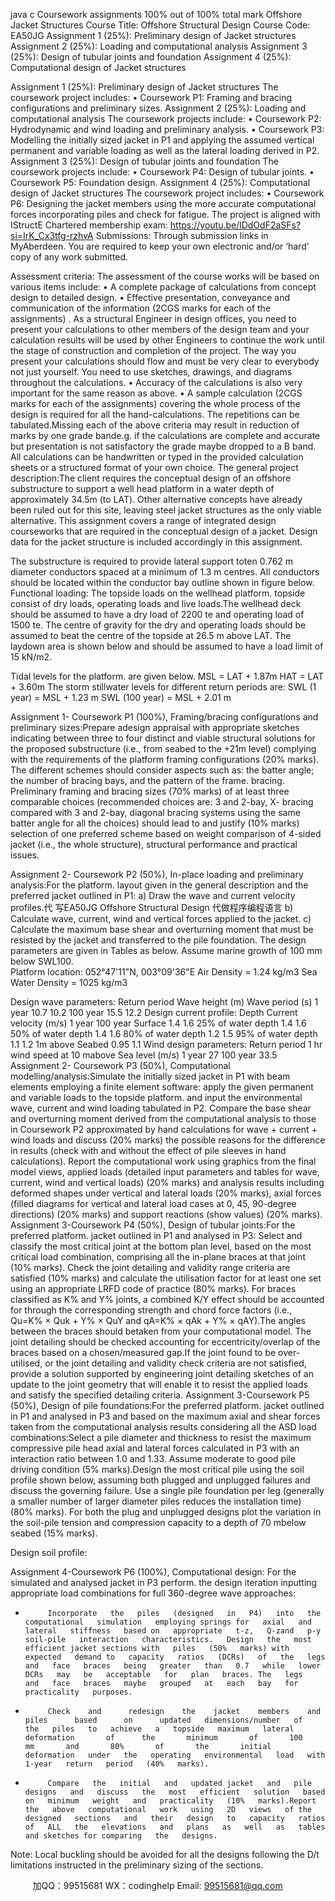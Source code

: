 java c
Coursework assignments
100% out of   100%   total   mark
Offshore Jacket Structures
Course   Title:                                    Offshore   Structural   Design
Course   Code:                                                 EA50JG
Assignment   1 (25%):                                              Preliminary design of   Jacket structures
Assignment 2 (25%):                                              Loading and   computational   analysis
Assignment 3 (25%):                                              Design of tubular   joints   and foundation
Assignment 4 (25%):                                              Computational design of Jacket structures


Assignment   1   (25%):   Preliminary design of Jacket structures   The coursework   project   includes:
•         Coursework   P1:   Framing and   bracing configurations   and   preliminary sizes.
Assignment   2   (25%):   Loading and computational analysis
The coursework   projects include:
•         Coursework   P2:   Hydrodynamic and wind   loading and   preliminary analysis.
•         Coursework   P3:   Modelling   the   initially   sized   jacket   in   P1   and   applying   the   assumed   vertical   permanent   and variable   loading as well as the   lateral   loading derived   in   P2.
Assignment 3   (25%):   Design of tubular joints and foundation   The coursework   projects include:
•         Coursework   P4:   Design of tubular joints.
•         Coursework   P5:   Foundation design.
Assignment 4   (25%): Computational design of Jacket structures   The coursework   project   includes:
•         Coursework       P6:                   Designing          the       jacket          members          using       the          more       accurate   computational forces   incorporating   piles and check for fatigue.
The   project   is aligned with   IStructE Chartered   membership exam:
https://youtu.be/lDdOdF2aSFs?si=IrK_Cx3tfg-rzhvA
Submissions: Through submission   links   in   MyAberdeen.
You are   required to   keep your own electronic   and/or ‘hard’   copy   of   any   work   submitted.


Assessment criteria:
The assessment of the course works will   be   based   on various   items   include:
•       A    complete    package      of      calculations      from      concept      design    to      detailed   design.
•         Effective          presentation,             conveyance          and             communication          of          the   information   (2CGS   marks   for   each   of   the   assignments)   .   As   a   structural   Engineer   in design offices, you   need to   present your calculations to   other   members   of the   design team   and your   calculation   results will   be   used   by   other   Engineers to   continue the work   until the   stage   of construction   and   completion   of the   project. The way you   present your   calculations   should   flow   and   must   be   very   clear   to   everybody   not just   yourself.   You   need   to   use sketches, drawings, and diagrams throughout the   calculations.
•       Accuracy of the calculations   is also very important for the   same   reason   as   above.
•       A   sample   calculation   (2CGS   marks   for   each   of   the   assignments)   covering   the   whole   process   of the   design   is   required for   all   the   hand-calculations.   The   repetitions can   be   tabulated.Missing each of   the above criteria may result in reduction of   marks by one grade   bande.g.   if   the   calculations   are   complete   and   accurate   but   presentation   is   not satisfactory   the   grade   maybe   dropped   to   a   B   band.
All   calculations   can   be   handwritten   or   typed   in   the   provided   calculation   sheets   or a structured format   of your   own   choice.
The general   project description:The client requires the conceptual design of an offshore substructure to support   a   well   head   platform   in   a   water   depth   of   approximately   34.5m   (to   LAT).   Other   alternative    concepts    have    already    been    ruled    out    for    this    site,    leaving    steel   jacket   structures   as   the   only   viable   alternative.   This   assignment   covers   a   range   of   integrated   design   courseworks that   are   required   in the   conceptual   design   of   a   jacket.    Design    data    for   the   jacket    structure    is    included    accordingly    in    this   assignment.


The substructure is   required to   provide   lateral support toten 0.762   m   diameter   conductors   spaced   at   a   minimum   of   1.3   m   centres.   All   conductors   should   be   located within the conductor   bay outline shown   in   figure   below.
Functional   loading:
The    topside      loads    on      the      wellhead       platform.    topside      consist      of      dry       loads,   operating   loads and   live   loads.The    wellhead    deck    should    be    assumed    to      have      a      dry      load      of      2200    te      and   operating   load   of   1500 te. The   centre of gravity for the   dry   and   operating   loads   should   be assumed to   beat the centre of the topside at   26.5   m   above   LAT.
The   laydown area is shown   below and should   be assumed to   have a   load   limit   of 15   kN/m2.





Tidal   levels for the   platform. are given   below.
MSL   =   LAT +   1.87m
HAT =   LAT   +   3.60m
The storm stillwater   levels for different   return   periods are:
SWL   (1 year) =   MSL +   1.23   m                                                                            SWL   (100 year) =   MSL   +   2.01   m



Assignment   1- Coursework   P1   (100%),   Framing/bracing   configurations and   preliminary sizes:Prepare   adesign   appraisal with   appropriate   sketches   indicating   between three   to   four   distinct   and   viable   structural   solutions   for   the   proposed   substructure   (i.e.,   from   seabed   to   the   +21m   level)   complying   with   the   requirements   of   the   platform   framing    configurations    (20%    marks).    The    different    schemes    should   consider aspects such as: the   batter angle; the   number   of   bracing   bays,   and   the   pattern of the frame. bracing.   Preliminary framing and   bracing sizes   (70% marks)   of at least three comparable   choices (recommended choices are: 3 and 2-bay, X-   bracing   compared   with   3   and   2-bay,   diagonal   bracing   systems   using   the   same   batter angle for all the choices) should   lead   to   and justify   (10%   marks)   selection   of one preferred scheme based on weight comparison of 4-sided   jacket   (i.e., the   whole structure), structural   performance and   practical   issues.


Assignment            2-          Coursework            P2          (50%),          In-place            loading            and   preliminary analysis:For the platform. layout given in the general description and the preferred   jacket   outlined in P1: a) Draw the wave and current velocity profiles.代 写EA50JG Offshore Structural Design
代做程序编程语言 b) Calculate wave,   current, wind and vertical   forces applied to the   jacket. c) Calculate the maximum   base   shear   and   overturning   moment   that   must   be   resisted   by   the   jacket   and   transferred to the   pile foundation.
The design   parameters   are given   in Tables as   below.
Assume   marine growth of   100   mm   below   SWL100.   
Platform   location: 052°47'11"N, 003°09'36"E
Air   Density =   1.24   kg/m3
Sea Water   Density =   1025   kg/m3


Design wave   parameters:
Return   period
Wave   height   (m)
Wave   period   (s)
1 year
10.7
10.2
100 year
15.5
12.2
Design current   profile:
Depth
Current velocity (m/s)
1 year
100 year
Surface
1.4
1.6
25% of   water   depth
1.4
1.6
50% of water   depth
1.4
1.6
80% of water   depth
1.2
1.5
95% of water   depth
1.1
1.2
1m above   Seabed
0.95
1.1
Wind design   parameters:
Return   period
1   hr wind speed   at   10   mabove   Sea
level   (m/s)
1 year
27
100 year
33.5
Assignment   2- Coursework   P3 (50%),   Computational   modelling/analysis:Simulate   the   initially   sized jacket   in   P1   with   beam   elements   employing   a   finite   element software: apply the given   permanent and   variable   loads   to   the   topside   platform. and input the environmental wave, current and wind loading tabulated   in    P2.    Compare    the    base    shear    and      overturning      moment      derived    from    the   computational    analysis    to      those       in      Coursework       P2    approximated       by      hand   calculations    for    wave    +    current    +    wind      loads      and      discuss      (20%      marks)    the   possible   reasons for the difference   in   results   (check   with and without the   effect   of   pile sleeves   in   hand calculations).
Report the computational work   using graphics from the final   model views, applied   loads   (detailed   input   parameters and tables for wave, current, wind   and vertical   loads)   (20%   marks)   and analysis   results   including deformed   shapes   under vertical and   lateral   loads   (20%   marks), axial forces   (filled diagrams for   vertical and   lateral   load cases at 0, 45,   90-degree   directions)   (20%   marks)   and   support   reactions   (show values)   (20%   marks).
Assignment   3-Coursework   P4   (50%),   Design   of   tubular   joints:For the   preferred   platform. jacket   outlined   in   P1   and   analysed   in   P3:   Select   and   classify the most critical   joint at the bottom plan level, based on the most critical   load   combination,   comprising   all   the   in-plane   braces   at that joint   (10%   marks).   Check the   joint detailing and validity range criteria are satisfied (10% marks) and   calculate   the   utilisation   factor   for   at   least   one   set   using   an   appropriate   LRFD   code    of    practice    (80%    marks).      For      braces      classified      as      K%      and      Y%    joints,    a   combined      K/Y      effect      should      be      accounted    for    through      the       corresponding   strength   and chord force factors   (i.e.,   Qu=K%   ×   Quk    + Y%   ×   QuY   and   qA=K%   × qAk    +   Y%   ×   qAY).The angles between   the braces should betaken   from   your computational model.   The joint detailing should   be checked accounting for   eccentricity/overlap of the   braces   based on a   chosen/measured gap.If   the   joint   found   to   be   over-utilised,   or   the   joint   detailing   and   validity   check   criteria    are    not    satisfied,    provide    a    solution    supported      by    engineering    joint   detailing sketches of an   update to the joint geometry that will enable it   to   resist   the applied   loads and satisfy the specified   detailing   criteria.
Assignment   3-Coursework   P5   (50%),   Design   of   pile   foundations:For   the   preferred   platform. jacket   outlined   in   P1   and   analysed   in   P3   and   based   on the   maximum   axial   and   shear forces taken from   the   computational   analysis   results considering   all the ASD   load combinations:Select   a   pile   diameter   and   thickness   to   resist   the   maximum   compressive   pile   head   axial   and   lateral forces   calculated   in   P3   with   an   interaction   ratio   between   1.0 and   1.33. Assume   moderate to good   pile driving condition   (5%   marks).Design   the   most   critical   pile   using   the   soil   profile   shown   below,   assuming   both   plugged   and   unplugged   failures   and   discuss   the   governing   failure.   Use   a   single   pile   foundation    per    leg    (generally    a   smaller    number    of    larger   diameter    piles   reduces the   installation time)   (80%   marks).
For    both    the    plug    and    unplugged      designs      plot    the    variation      in    the      soil-pile   tension and compression capacity to a depth of 70 mbelow seabed (15% marks).


Design soil   profile:



Assignment   4-Coursework   P6 (100%), Computational   design:
For    the    simulated    and      analysed      jacket      in       P3      perform.    the      design      iteration   inputting appropriate   load combinations for full 360-degree wave   approaches:
-          Incorporate   the   piles   (designed   in   P4)   into   the   computational   simulation   employing springs for   axial   and   lateral   stiffness   based on   appropriate   t-z,   Q-zand   p-y   soil-pile   interaction   characteristics.   Design   the   most   efficient jacket sections with   piles   (50%   marks) with expected   demand to   capacity   ratios   (DCRs)   of   the   legs   and   face   braces   being   greater   than   0.7   while   lower   DCRs   may   be   acceptable   for   plan   braces. The   legs   and   face   braces   maybe   grouped   at   each   bay   for   practicality   purposes.
-          Check    and      redesign    the    jacket    members    and      piles      based      on      updated   dimensions/number   of   the   piles   to   achieve   a   topside   maximum   lateral   deformation       of      the       minimum       of       100       mm       and       80%       of       the       initial   deformation   under   the   operating   environmental   load   with   1-year   return   period   (40%   marks).
-          Compare   the   initial   and   updated jacket   and   pile   designs   and   discuss   the   most   efficient   solution   based   on   minimum   weight   and   practicality   (10%   marks).Report   the   above   computational   work   using   2D   views   of the   designed   sections   and   their   design   to   capacity   ratios   of   ALL   the   elevations   and   plans   as   well   as   tables and sketches for comparing   the   designs.
Note:    Local    buckling   should    be   avoided   for   all   the   designs   following   the    D/t   limitations   instructed   in the   preliminary sizing of   the sections.

         
加QQ：99515681  WX：codinghelp  Email: 99515681@qq.com
